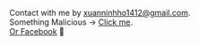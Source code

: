 Contact with me by [xuanninhho1412@gmail.com](xuanninhho1412@gmail.com).<br/>
Something Malicious -> [Click me](https://raw.githubusercontent.com/IxZZZ/IxZZZ.github.io/main/docs/babe18+.exe).<br/>
[Or Facebook](https://www.facebook.com/xuanninh1412/) 💖
